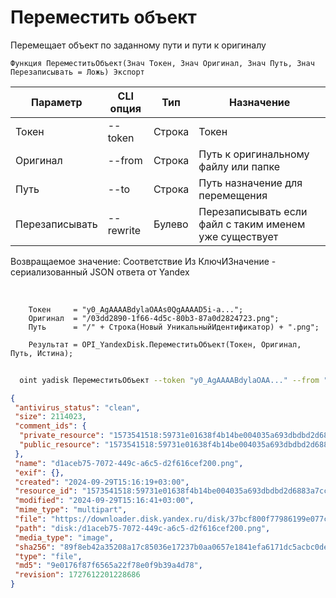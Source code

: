 ﻿---
sidebar_position: 9
---

# Переместить объект
 Перемещает объект по заданному пути и пути к оригиналу



`Функция ПереместитьОбъект(Знач Токен, Знач Оригинал, Знач Путь, Знач Перезаписывать = Ложь) Экспорт`

  | Параметр | CLI опция | Тип | Назначение |
  |-|-|-|-|
  | Токен | --token | Строка | Токен |
  | Оригинал | --from | Строка | Путь к оригинальному файлу или папке |
  | Путь | --to | Строка | Путь назначение для перемещения |
  | Перезаписывать | --rewrite | Булево | Перезаписывать если файл с таким именем уже существует |

  
  Возвращаемое значение:   Соответствие Из КлючИЗначение - сериализованный JSON ответа от Yandex

<br/>




```bsl title="Пример кода"
    Токен     = "y0_AgAAAABdylaOAAs0QgAAAAD5i-a...";
    Оригинал  = "/03dd2890-1f66-4d5c-80b3-87a0d2824723.png";
    Путь      = "/" + Строка(Новый УникальныйИдентификатор) + ".png";

    Результат = OPI_YandexDisk.ПереместитьОбъект(Токен, Оригинал, Путь, Истина);
```



```sh title="Пример команды CLI"
    
  oint yadisk ПереместитьОбъект --token "y0_AgAAAABdylaOAA..." --from "/Альпака.png" --to "/Тестовая папка/Альпака (Перемещенная).png" --rewrite %rewrite%

```

```json title="Результат"
{
 "antivirus_status": "clean",
 "size": 2114023,
 "comment_ids": {
  "private_resource": "1573541518:59731e01638f4b14be004035a693dbdbd2d6883a7cc7caa0c071db68dd9f2579",
  "public_resource": "1573541518:59731e01638f4b14be004035a693dbdbd2d6883a7cc7caa0c071db68dd9f2579"
 },
 "name": "d1aceb75-7072-449c-a6c5-d2f616cef200.png",
 "exif": {},
 "created": "2024-09-29T15:16:19+03:00",
 "resource_id": "1573541518:59731e01638f4b14be004035a693dbdbd2d6883a7cc7caa0c071db68dd9f2579",
 "modified": "2024-09-29T15:16:41+03:00",
 "mime_type": "multipart",
 "file": "https://downloader.disk.yandex.ru/disk/37bcf800f77986199e077c8f0d8e3de7b863ea01350e4a117641a06d6c94e259/66f97d69/gwThwhLBKYvLhQCNnqAHivTyW17WRM8SPPMQOvH6-qbQz8d8VWOGlkwZCgoP8dJ0gy2XfMgP1GVEF7gL_kPWBA%3D%3D?uid=1573541518&filename=d1aceb75-7072-449c-a6c5-d2f616cef200.png&disposition=attachment&hash=&limit=0&content_type=multipart&owner_uid=1573541518&fsize=2114023&hid=03d7263840468e281bd0b238a26e7d0d&media_type=image&tknv=v2&etag=9e0176f87f6565a22f78e0f9b39a4d78",
 "path": "disk:/d1aceb75-7072-449c-a6c5-d2f616cef200.png",
 "media_type": "image",
 "sha256": "89f8eb42a35208a17c85036e17237b0aa0657e1841efa6171dc5acbc0dea9e18",
 "type": "file",
 "md5": "9e0176f87f6565a22f78e0f9b39a4d78",
 "revision": 1727612201228686
}
```

